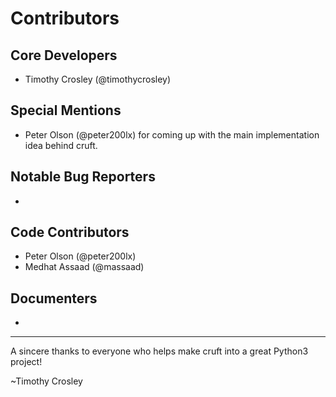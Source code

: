 Contributors
===================

## Core Developers
- Timothy Crosley (@timothycrosley)

## Special Mentions
- Peter Olson (@peter200lx) for coming up with the main implementation idea behind cruft.

## Notable Bug Reporters
-

## Code Contributors
- Peter Olson (@peter200lx)
- Medhat Assaad (@massaad)

## Documenters
-


--------------------------------------------

A sincere thanks to everyone who helps make cruft into a great Python3 project!

~Timothy Crosley
